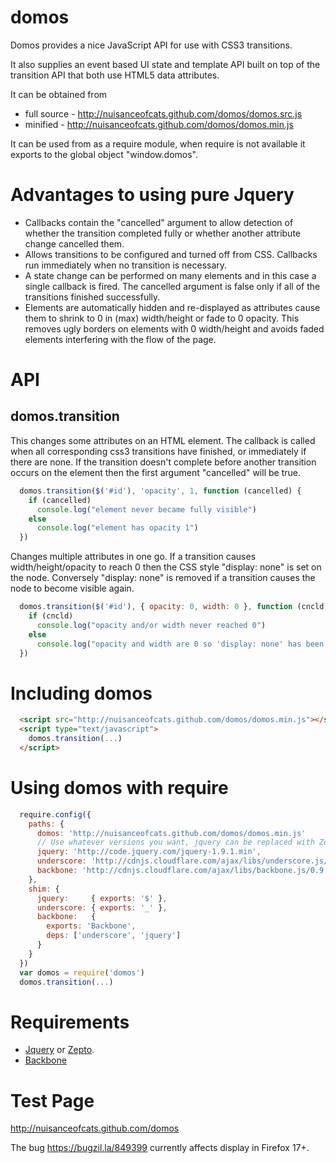 domos
=====

Domos provides a nice JavaScript API for use with CSS3 transitions.

It also supplies an event based UI state and template API built on top
of the transition API that both use HTML5 data attributes.

It can be obtained from
 * full source - http://nuisanceofcats.github.com/domos/domos.src.js
 * minified    - http://nuisanceofcats.github.com/domos/domos.min.js

It can be used from as a require module, when require is not available it exports to the global object "window.domos".

Advantages to using pure Jquery
===============================
* Callbacks contain the "cancelled" argument to allow detection of whether the transition completed fully or whether another attribute change cancelled them.
* Allows transitions to be configured and turned off from CSS. Callbacks run immediately when no transition is necessary.
* A state change can be performed on many elements and in this case a single callback is fired. The cancelled argument is false only if all of the transitions finished successfully.
* Elements are automatically hidden and re-displayed as attributes cause them to shrink to 0 in (max) width/height or fade to 0 opacity. This removes ugly borders on elements with 0 width/height and avoids faded elements interfering with the flow of the page.

API
===

domos.transition
----------------
This changes some attributes on an HTML element. The callback is called when
all corresponding css3 transitions have finished, or immediately if there are
none. If the transition doesn't complete before another transition occurs on
the element then the first argument "cancelled" will be true.

```javascript
  domos.transition($('#id'), 'opacity', 1, function (cancelled) {
    if (cancelled)
      console.log("element never became fully visible")
    else
      console.log("element has opacity 1")
  })
```

Changes multiple attributes in one go. If a transition causes
width/height/opacity to reach 0 then the CSS style "display: none" is set on
the node. Conversely "display: none" is removed if a transition causes the
node to become visible again.

```javascript
  domos.transition($('#id'), { opacity: 0, width: 0 }, function (cncld) {
    if (cncld)
      console.log("opacity and/or width never reached 0")
    else
      console.log("opacity and width are 0 so 'display: none' has been set.")
  })
```

Including domos
===============
```html
  <script src="http://nuisanceofcats.github.com/domos/domos.min.js"></script>
  <script type="text/javascript">
    domos.transition(...)
  </script>
```

Using domos with require
========================
```javascript
  require.config({
    paths: {
      domos: 'http://nuisanceofcats.github.com/domos/domos.min.js'
      // Use whatever versions you want, jquery can be replaced with Zepto.
      jquery: 'http://code.jquery.com/jquery-1.9.1.min',
      underscore: 'http://cdnjs.cloudflare.com/ajax/libs/underscore.js/1.4.4/underscore-min',
      backbone: 'http://cdnjs.cloudflare.com/ajax/libs/backbone.js/0.9.10/backbone-min',
    },
    shim: {
      jquery:     { exports: '$' },
      underscore: { exports: '_' },
      backbone:   {
        exports: 'Backbone',
        deps: ['underscore', 'jquery']
      }
    }
  })
  var domos = require('domos')
  domos.transition(...)
```

Requirements
============
* [Jquery](http://jquery.com) or [Zepto](http://zeptojs.com).
* [Backbone](http://backbonejs.org)

Test Page
=========
http://nuisanceofcats.github.com/domos

The bug https://bugzil.la/849399 currently affects display in Firefox 17+.
